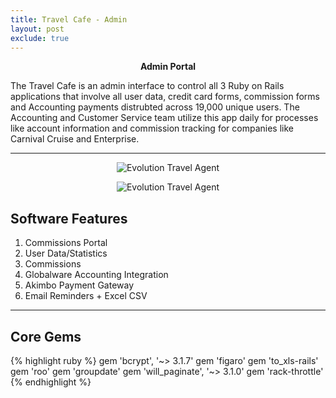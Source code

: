 ```yaml
---
title: Travel Cafe - Admin
layout: post
exclude: true
---
```


<p align="center"><strong>Admin Portal</strong></p>
The Travel Cafe is an admin interface to control all 3 Ruby on Rails applications that involve all user data, credit card forms, commission forms and Accounting payments distrubted across 19,000 unique users. The Accounting and Customer Service team utilize this app daily for processes like account information and commission tracking for companies like Carnival Cruise and Enterprise.

***

<p align="center"><img src="{{ '/assets/images/travel-header.png' | relative_url }}" alt="Evolution Travel Agent"></p>
<p align="center"><img src="{{ '/assets/images/travel1.png' | relative_url }}" alt="Evolution Travel Agent"></p>



## Software Features

<ol>
  <li>Commissions Portal</li>
  <li>User Data/Statistics</li>
  <li>Commissions</li>
  <li>Globalware Accounting Integration</li>
  <li>Akimbo Payment Gateway</li>
	<li>Email Reminders + Excel CSV </li>
</ol>

***

## Core Gems

{% highlight ruby %}
gem 'bcrypt', '~> 3.1.7'
gem 'figaro'
gem 'to_xls-rails'
gem 'roo'
gem 'groupdate'
gem 'will_paginate', '~> 3.1.0'
gem 'rack-throttle'
{% endhighlight %}
